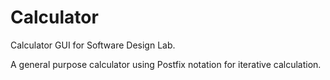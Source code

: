 # Calculator
Calculator GUI for Software Design Lab.

A general purpose calculator using Postfix notation for iterative calculation.
